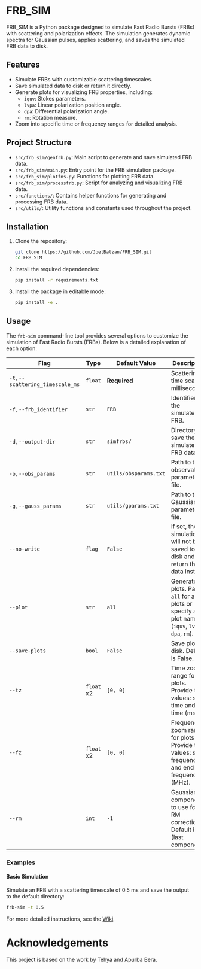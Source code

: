 # FRB_SIM

FRB_SIM is a Python package designed to simulate Fast Radio Bursts (FRBs) with scattering and polarization effects. The simulation generates dynamic spectra for Gaussian pulses, applies scattering, and saves the simulated FRB data to disk.

## Features
- Simulate FRBs with customizable scattering timescales.
- Save simulated data to disk or return it directly.
- Generate plots for visualizing FRB properties, including:
  - `iquv`: Stokes parameters.
  - `lvpa`: Linear polarization position angle.
  - `dpa`: Differential polarization angle.
  - `rm`: Rotation measure.
- Zoom into specific time or frequency ranges for detailed analysis.

## Project Structure

- `src/frb_sim/genfrb.py`: Main script to generate and save simulated FRB data.
- `src/frb_sim/main.py`: Entry point for the FRB simulation package.
- `src/frb_sim/plotfns.py`: Functions for plotting FRB data.
- `src/frb_sim/processfrb.py`: Script for analyzing and visualizing FRB data.
- `src/functions/`: Contains helper functions for generating and processing FRB data.
- `src/utils/`: Utility functions and constants used throughout the project.

## Installation

1. Clone the repository:
    ```sh
    git clone https://github.com/JoelBalzan/FRB_SIM.git
    cd FRB_SIM
    ```

2. Install the required dependencies:
    ```sh
    pip install -r requirements.txt
    ```

3. Install the package in editable mode:
    ```sh
    pip install -e .
    ```

## Usage
The `frb-sim` command-line tool provides several options to customize the simulation of Fast Radio Bursts (FRBs). Below is a detailed explanation of each option:

| Flag                          | Type       | Default Value          | Description                                                                 |
|-------------------------------|------------|------------------------|-----------------------------------------------------------------------------|
| `-t`, `--scattering_timescale_ms` | `float`    | **Required**           | Scattering time scale in milliseconds.                                      |
| `-f`, `--frb_identifier`          | `str`      | `FRB`                  | Identifier for the simulated FRB.                                           |
| `-d`, `--output-dir`              | `str`      | `simfrbs/`             | Directory to save the simulated FRB data.                                   |
| `-o`, `--obs_params`              | `str`      | `utils/obsparams.txt`  | Path to the observation parameters file.                                    |
| `-g`, `--gauss_params`            | `str`      | `utils/gparams.txt`    | Path to the Gaussian parameters file.                                       |
| `--no-write`                      | `flag`     | `False`                | If set, the simulation will not be saved to disk and will return the data instead. |
| `--plot`                          | `str`      | `all`                  | Generate plots. Pass `all` for all plots or specify a plot name (`iquv`, `lvpa`, `dpa`, `rm`). |
| `--save-plots`                    | `bool`     | `False`                | Save plots to disk. Default is False.                                       |
| `--tz`                            | `float` x2 | `[0, 0]`               | Time zoom range for plots. Provide two values: start time and end time (ms).|
| `--fz`                            | `float` x2 | `[0, 0]`               | Frequency zoom range for plots. Provide two values: start frequency and end frequency (MHz). |
| `--rm`                            | `int`      | `-1`                   | Gaussian component to use for RM correction. Default is `-1` (last component). |

### Examples

#### Basic Simulation
Simulate an FRB with a scattering timescale of 0.5 ms and save the output to the default directory:
```sh
frb-sim -t 0.5
```
For more detailed instructions, see the [Wiki](https://github.com/JoelBalzan/FRB_SIM/wiki).

# Acknowledgements
This project is based on the work by Tehya and Apurba Bera.
